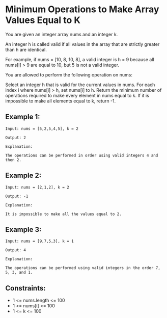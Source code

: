 # Minimum Operations to Make Array Values Equal to K

You are given an integer array nums and an integer k.

An integer h is called valid if all values in the array that are strictly greater than h are identical.

For example, if nums = [10, 8, 10, 8], a valid integer is h = 9 because all nums[i] > 9 are equal to 10, but 5 is not a valid integer.

You are allowed to perform the following operation on nums:

Select an integer h that is valid for the current values in nums.
For each index i where nums[i] > h, set nums[i] to h.
Return the minimum number of operations required to make every element in nums equal to k. If it is impossible to make all elements equal to k, return -1.

## Example 1:

```
Input: nums = [5,2,5,4,5], k = 2

Output: 2

Explanation:

The operations can be performed in order using valid integers 4 and then 2.
```

## Example 2:

```
Input: nums = [2,1,2], k = 2

Output: -1

Explanation:

It is impossible to make all the values equal to 2.
```

## Example 3:

```
Input: nums = [9,7,5,3], k = 1

Output: 4

Explanation:

The operations can be performed using valid integers in the order 7, 5, 3, and 1.
```

## Constraints:

- 1 <= nums.length <= 100
- 1 <= nums[i] <= 100
- 1 <= k <= 100
